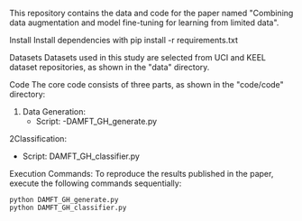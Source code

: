 This repository contains the data and code for the paper named "Combining data augmentation and model fine-tuning for learning from limited data".

Install
Install dependencies with pip install -r requirements.txt

Datasets
Datasets used in this study are selected from UCI and KEEL dataset repositories, as shown in the "data" directory.

Code
The core code consists of three parts, as shown in the "code/code" directory:

1. Data Generation:
   - Script: 
	-DAMFT_GH_generate.py

2Classification:
   - Script: DAMFT_GH_classifier.py

Execution Commands:
To reproduce the results published in the paper, execute the following commands sequentially:
```
python DAMFT_GH_generate.py
python DAMFT_GH_classifier.py
```